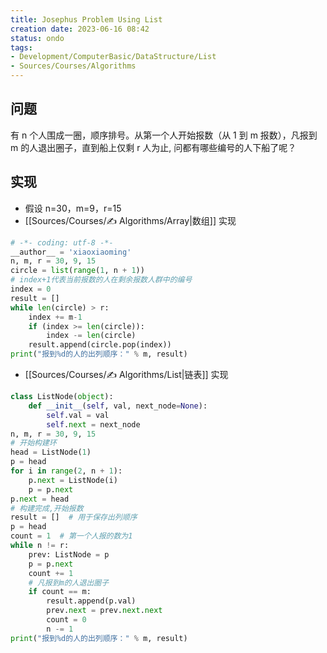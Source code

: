 ```yaml
---
title: Josephus Problem Using List
creation date: 2023-06-16 08:42 
status: ondo
tags: 
- Development/ComputerBasic/DataStructure/List
- Sources/Courses/Algorithms
---
```


## 问题

有 n 个人围成一圈，顺序排号。从第一个人开始报数（从 1 到 m 报数），凡报到 m 的人退出圈子，直到船上仅剩 r 人为止, 问都有哪些编号的人下船了呢？

## 实现

- 假设 n=30，m=9，r=15
- [[Sources/Courses/✍️ Algorithms/Array|数组]] 实现

```python
# -*- coding: utf-8 -*-
__author__ = 'xiaoxiaoming'
n, m, r = 30, 9, 15
circle = list(range(1, n + 1))
# index+1代表当前报数的人在剩余报数人群中的编号
index = 0
result = []
while len(circle) > r:
    index += m-1
    if (index >= len(circle)):
        index -= len(circle)
    result.append(circle.pop(index))
print("报到%d的人的出列顺序：" % m, result)
```

- [[Sources/Courses/✍️ Algorithms/List|链表]] 实现

```python
class ListNode(object):
    def __init__(self, val, next_node=None):
        self.val = val
        self.next = next_node
n, m, r = 30, 9, 15
# 开始构建环
head = ListNode(1)
p = head
for i in range(2, n + 1):
    p.next = ListNode(i)
    p = p.next
p.next = head
# 构建完成,开始报数
result = []  # 用于保存出列顺序
p = head
count = 1  # 第一个人报的数为1
while n != r:
    prev: ListNode = p
    p = p.next
    count += 1
    # 凡报到m的人退出圈子
    if count == m:
        result.append(p.val)
        prev.next = prev.next.next
        count = 0
        n -= 1
print("报到%d的人的出列顺序：" % m, result)
```